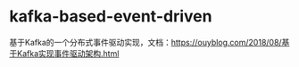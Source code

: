 # kafka-based-event-driven

基于Kafka的一个分布式事件驱动实现，文档：https://ouyblog.com/2018/08/基于Kafka实现事件驱动架构.html

